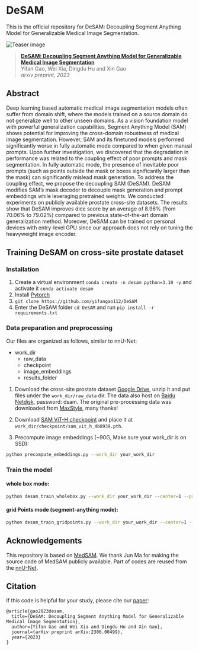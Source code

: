 # DeSAM 
This is the official repository for DeSAM: Decoupling Segment Anything Model for Generalizable Medical Image Segmentation.

![Teaser image](./DeSAM.png)

> **[DeSAM: Decoupling Segment Anything Model for Generalizable Medical Image Segmentation](https://arxiv.org/abs/2306.00499)**<br>
> Yifan Gao, Wei Xia, Dingdu Hu and Xin Gao<br>
> *arxiv preprint, 2023*

## Abstract
Deep learning based automatic medical image segmentation models often suffer from domain shift, where the models trained on a source domain do not generalize well to other unseen domains. As a vision foundation model with powerful generalization capabilities, Segment Anything Model (SAM) shows potential for improving the cross-domain robustness of medical image segmentation. However, SAM and its finetuned models performed significantly worse in fully automatic mode compared to when given manual prompts. Upon further investigation, we discovered that the degradation in performance was related to the coupling effect of poor prompts and mask segmentation. In fully automatic mode, the presence of inevitable poor prompts (such as points outside the mask or boxes significantly larger than the mask) can significantly mislead mask generation. To address the coupling effect, we propose the decoupling SAM (DeSAM). DeSAM modifies SAM’s mask decoder to decouple mask generation and prompt embeddings while leveraging pretrained weights. We conducted experiments on publicly available prostate cross-site datasets. The results show that DeSAM improves dice score by an average of 8.96% (from 70.06% to 79.02%) compared to previous state-of-the-art domain generalization method. Moreover, DeSAM can be trained on personal devices with entry-level GPU since our approach does not rely on tuning the heavyweight image encoder.

## Training DeSAM on cross-site prostate dataset

### Installation 
1. Create a virtual environment `conda create -n desam python=3.10 -y` and activate it `conda activate desam`
2. Install [Pytorch](https://pytorch.org/get-started/locally/)
3.  `git clone https://github.com/yifangao112/DeSAM`
4. Enter the DeSAM folder `cd DeSAM` and run `pip install -r requirements.txt`

### Data preparation and preprocessing

Our files are organized as follows, similar to nnU-Net:
- work_dir
    - raw_data
    - checkpoint
    - image_embeddings
    - results_folder

1. Download the cross-site prostate dataset [Google Drive](https://drive.google.com/file/d/1purk1f96GUGjAuVg_qCg_lWonIRUsdhw/view?usp=sharing), unzip it and put files under the `work_dir/raw_data` dir. The data also host on [Baidu Netdisk](https://pan.baidu.com/s/1Lq3uz3T2bq44-kYodsGjzg), password: dsam. The original pre-processing data was downloaded from [MaxStyle](https://github.com/cherise215/MaxStyle), many thanks!

2. Download [SAM ViT-H checkpoint](https://dl.fbaipublicfiles.com/segment_anything/sam_vit_h_4b8939.pth) and place it at `work_dir/checkpoint/sam_vit_h_4b8939.pth`.

3. Precompute image embeddings (~90G, Make sure your work_dir is on SSD):

```bash
python precompute_embeddings.py --work_dir your_work_dir
```

### Train the model

#### whole box mode:

```bash
python desam_train_wholebox.py --work_dir your_work_dir --center=1 --pred_embedding=True --mixprecision=True
```

#### grid Points mode (segment-anything mode):

```bash
python desam_train_gridpoints.py --work_dir your_work_dir --center=1 --pred_embedding=True --mixprecision=True
```

## Acknowledgements
This repository is based on [MedSAM](https://github.com/bowang-lab/MedSAM). We thank Jun Ma for making the source code of MedSAM publicly available. Part of codes are reused from the [nnU-Net](https://github.com/MIC-DKFZ/nnUNet).

## Citation
If this code is helpful for your study, please cite our [paper]():

```
@article{gao2023desam,
  title={DeSAM: Decoupling Segment Anything Model for Generalizable Medical Image Segmentation},
  author={Yifan Gao and Wei Xia and Dingdu Hu and Xin Gao},
  journal={arXiv preprint arXiv:2306.00499},
  year={2023}
}
```

